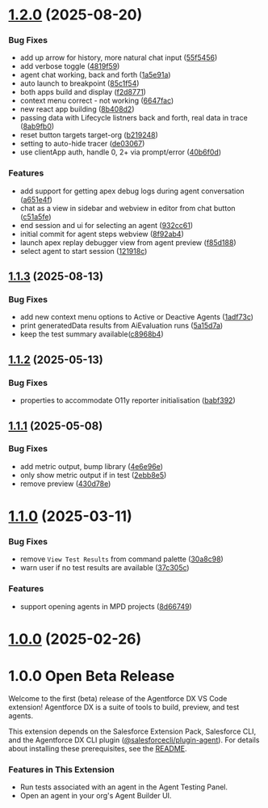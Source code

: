 # [1.2.0](https://github.com/salesforcecli/vsode-agents/compare/v1.1.3...v1.2.0) (2025-08-20)


### Bug Fixes

* add up arrow for history, more natural chat input ([55f5456](https://github.com/salesforcecli/vsode-agents/commit/55f545630b28638d68587475c31507a22be3f9ee))
* add verbose toggle ([4819f59](https://github.com/salesforcecli/vsode-agents/commit/4819f5952caf23fccfb1079e9778b414a7c26549))
* agent chat working, back and forth ([1a5e91a](https://github.com/salesforcecli/vsode-agents/commit/1a5e91a84fc8d5b89ae55055c9cbbf314d7f588d))
* auto launch to breakpoint ([85c1f54](https://github.com/salesforcecli/vsode-agents/commit/85c1f543fda15bc85f15658be1950b2ef38e7c5a))
* both apps build and display ([f2d8771](https://github.com/salesforcecli/vsode-agents/commit/f2d8771f6d9ee0bf0ab9254de36fa6745c14670f))
* context menu correct - not working ([6647fac](https://github.com/salesforcecli/vsode-agents/commit/6647face71a66607c3df093a9aecb7dc11b5f5cf))
* new react app building ([8b408d2](https://github.com/salesforcecli/vsode-agents/commit/8b408d2d6ca16361032760b3f3482eb8098fa5e4))
* passing data with Lifecycle listners back and forth, real data in trace ([8ab9fb0](https://github.com/salesforcecli/vsode-agents/commit/8ab9fb0f6a26cc6dd36ae4fab8ff136ff7250e7c))
* reset button targets target-org ([b219248](https://github.com/salesforcecli/vsode-agents/commit/b219248e72811684ab00b402d4dd0b63be83b3ee))
* setting to auto-hide tracer ([de03067](https://github.com/salesforcecli/vsode-agents/commit/de03067cff0a4880ce4ab5db4f1b01d9c4de761f))
* use clientApp auth, handle 0, 2+ via prompt/error ([40b6f0d](https://github.com/salesforcecli/vsode-agents/commit/40b6f0d83539682f462a570df7bebcb27211dff9))


### Features

* add support for getting apex debug logs during agent conversation ([a651e4f](https://github.com/salesforcecli/vsode-agents/commit/a651e4f3829f85a7a97d11c086fc130cfefcb41a))
* chat as a view in sidebar and webview in editor from chat button ([c51a5fe](https://github.com/salesforcecli/vsode-agents/commit/c51a5fed93c6fe990c4373d15726f5cbfbfc527e))
* end session and ui for selecting an agent ([932cc61](https://github.com/salesforcecli/vsode-agents/commit/932cc61a44109c5fa098ec58af166a66a8bbf39d))
* initial commit for agent steps webview ([8f92ab4](https://github.com/salesforcecli/vsode-agents/commit/8f92ab421a5a73175ee3d49471fb505c6216bfa5))
* launch apex replay debugger view from agent preview ([f85d188](https://github.com/salesforcecli/vsode-agents/commit/f85d1885c9bedd6247f9c5ae51f552c4eb7d76b1))
* select agent to start session ([121918c](https://github.com/salesforcecli/vsode-agents/commit/121918cd13bb9c494e2433ab3f3135a82ad3db7b))



## [1.1.3](https://github.com/salesforcecli/vsode-agents/compare/v1.1.2...v1.1.3) (2025-08-13)

### Bug Fixes

- add new context menu options to Active or Deactive Agents ([1adf73c](https://github.com/salesforcecli/vsode-agents/commit/1adf73c4539a85b1388a096d5116f74476e5427d))
- print generatedData results from AiEvaluation runs ([5a15d7a](https://github.com/salesforcecli/vsode-agents/commit/5a15d7a8957830a1903c90814e773e3c5fd0dea9))
- keep the test summary available([c8968b4](https://github.com/salesforcecli/vsode-agents/commit/c8968b47bfcca724a06a9b05b76b38f7babc371e))

## [1.1.2](https://github.com/salesforcecli/vsode-agents/compare/v1.1.1...v1.1.2) (2025-05-13)

### Bug Fixes

- properties to accommodate O11y reporter initialisation ([babf392](https://github.com/salesforcecli/vsode-agents/commit/babf3925016a36e7ff5f7f652dd8613ec5e445b9))

## [1.1.1](https://github.com/salesforcecli/vsode-agents/compare/v1.1.0...v1.1.1) (2025-05-08)

### Bug Fixes

- add metric output, bump library ([4e6e96e](https://github.com/salesforcecli/vsode-agents/commit/4e6e96ecb691f5b94a4c4e62a054690abc9a29d7))
- only show metric output if in test ([2ebb8e5](https://github.com/salesforcecli/vsode-agents/commit/2ebb8e52c9477a5b03cc82ddcab5bc44f3752306))
- remove preview ([430d78e](https://github.com/salesforcecli/vsode-agents/commit/430d78e15f1e96341617dcb8ea0ff448b3fcebdc))

# [1.1.0](https://github.com/salesforcecli/vsode-agents/compare/v1.0.0...v1.1.0) (2025-03-11)

### Bug Fixes

- remove `View Test Results` from command palette ([30a8c98](https://github.com/salesforcecli/vsode-agents/commit/30a8c98c90a252d635e4d7ca87867491560e0cd0))
- warn user if no test results are available ([37c305c](https://github.com/salesforcecli/vsode-agents/commit/37c305ce5d616eaa650a7b442b42449a71413035))

### Features

- support opening agents in MPD projects ([8d66749](https://github.com/salesforcecli/vsode-agents/commit/8d667494fb9e61fb69a710241de27c403785578c))

# [1.0.0](https://github.com/salesforcecli/vsode-agents/compare/v0.1.0...v1.0.0) (2025-02-26)

# 1.0.0 Open Beta Release

Welcome to the first (beta) release of the Agentforce DX VS Code extension! Agentforce DX is a suite of tools to build, preview, and test agents.

This extension depends on the Salesforce Extension Pack, Salesforce CLI, and the Agentforce DX CLI plugin ([@salesforcecli/plugin-agent](https://github.com/salesforcecli/plugin-agent)). For details about installing these prerequisites, see the [README](./README.md).

### Features in This Extension

- Run tests associated with an agent in the Agent Testing Panel.
- Open an agent in your org's Agent Builder UI.
